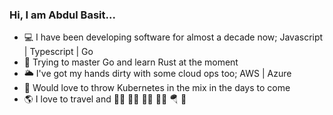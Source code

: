### Hi, I am Abdul Basit...

- 💻 I have been developing software for almost a decade now; Javascript | Typescript | Go
- 🤯 Trying to master Go and learn Rust at the moment
- 🌥 I've got my hands dirty with some cloud ops too; AWS | Azure
- 🥷 Would love to throw Kubernetes in the mix in the days to come
- 🌎 I love to travel and 🏋🏻 🚴🏻 🧗🏻 🏃🏻 🪂 🏇 
